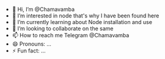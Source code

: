 - 👋 Hi, I’m @Chamavamba
- 👀 I’m interested in node that's why I have been found here
- 🌱 I’m currently learning about Node installation and use
- 💞️ I’m looking to collaborate on the same
- 📫 How to reach me Telegram @Chamavamba 
- 😄 Pronouns: ...
- ⚡ Fun fact: ...

<!---
Chamavamba/Chamavamba is a ✨ special ✨ repository because its `README.md` (this file) appears on your GitHub profile.
You can click the Preview link to take a look at your changes.
--->
